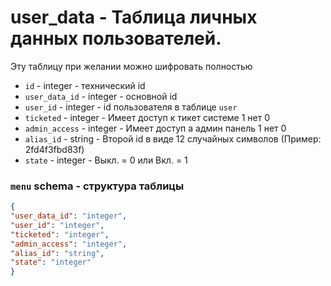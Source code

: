 # user_data - Таблица личных данных пользователей.
Эту таблицу при желании можно шифровать полностью
- `id` - integer - технический id
- `user_data_id` - integer - основной id
- `user_id` - integer - id пользователя в таблице `user`
- `ticketed` - integer - Имеет доступ к тикет системе 1 нет 0
- `admin_access` - integer - Имеет доступ а админ панель 1 нет 0
- `alias_id` - string - Второй id в виде 12 случайных символов (Пример: 2fd4f3fbd83f)
- `state` - integer - Выкл. = 0 или Вкл. = 1
### `menu` schema - структура таблицы
```json
{
"user_data_id": "integer",
"user_id": "integer",
"ticketed": "integer",
"admin_access": "integer",
"alias_id": "string",
"state": "integer"
}
```
